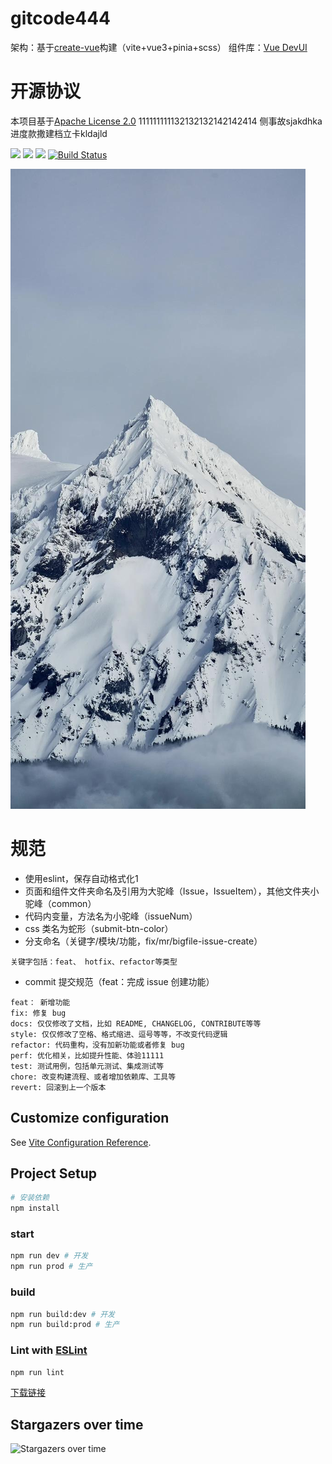 # gitcode444

架构：基于[create-vue](https://github.com/vuejs/create-vue)构建（vite+vue3+pinia+scss）
组件库：[Vue DevUI](https://vue-devui.github.io/)

# 开源协议
本项目基于[Apache License 2.0](./LICENSE)
111111111132132132142142414
侧事故sjakdhka进度款撒建档立卡kldajld

[![](https://gitcode.com/Hello_worldsss/IK_001_01/workflows/Maven-build.yml/badge.svg)](https://gitcode.com/Hello_worldsss/IK_001_01/pipeline?file=Maven-build.yml)
![](https://gitcode.com/Hello_worldsss/IK_001_01/build/Maven-build.yml/badge.svg)
[![](https://gitcode.com/view-design/ViewUIPlus/star/badge.svg)](https://gitcode.com/view-design/ViewUIPlus)
[![Build Status](https://gitcode.com/DevCloudFE/vue-devui/star/badge.svg)]() 

<img src=1/2/test02.jpeg>

# 规范
- 使用eslint，保存自动格式化1
- 页面和组件文件夹命名及引用为大驼峰（Issue，IssueItem），其他文件夹小驼峰（common）
- 代码内变量，方法名为小驼峰（issueNum）
- css 类名为蛇形（submit-btn-color）
- 分支命名（关键字/模块/功能，fix/mr/bigfile-issue-create）

```
关键字包括：feat、 hotfix、refactor等类型
```

- commit 提交规范（feat：完成 issue 创建功能）

```
feat： 新增功能
fix: 修复 bug
docs: 仅仅修改了文档，比如 README, CHANGELOG, CONTRIBUTE等等
style: 仅仅修改了空格、格式缩进、逗号等等，不改变代码逻辑
refactor: 代码重构，没有加新功能或者修复 bug
perf: 优化相关，比如提升性能、体验11111
test: 测试用例，包括单元测试、集成测试等
chore: 改变构建流程、或者增加依赖库、工具等
revert: 回滚到上一个版本
```

## Customize configuration

See [Vite Configuration Reference](https://vitejs.dev/config/).

## Project Setup

```sh
# 安装依赖
npm install
```

### start

```sh
npm run dev # 开发
npm run prod # 生产
```

### build

```sh
npm run build:dev # 开发
npm run build:prod # 生产
```

### Lint with [ESLint](https://eslint.org/)

```sh
npm run lint
```


[下载链接](store://opensource/app/detail?id=com.develop.opensource.git)


## Stargazers over time

![Stargazers over time](https://gitcode.com/zkjx/Python-100-Days/starcharts.svg?variant=adaptive)